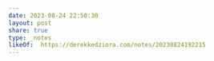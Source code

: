 ```yaml
---
date: 2023-08-24 22:50:30
layout: post
share: true
type: _notes
likeOf:  https://derekkedziora.com/notes/20230824192215
---
```

